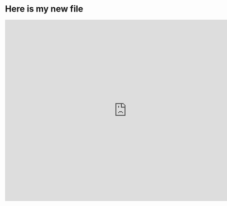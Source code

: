 # Here is my new file

<iframe width="800" height="600" frameborder="0" allowfullscreen src="https://experience.arcgis.com/experience/d202b16031b14a298a2e13f2a3a052a9/?org=CarnegieMellon"></iframe>
